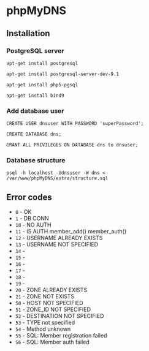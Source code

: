 phpMyDNS
========

## Installation

### PostgreSQL server

`apt-get install postgresql`

`apt-get install postgresql-server-dev-9.1`

`apt-get install php5-pgsql`

`apt-get install bind9`

### Add database user

`CREATE USER dnsuser WITH PASSWORD 'superPassword';`

`CREATE DATABASE dns;`

`GRANT ALL PRIVILEGES ON DATABASE dns to dnsuser;`

### Database structure

`psql -h localhost -Udnsuser -W dns < /var/www/phpMyDNS/extra/structure.sql`





Error codes
-----------

- `0` - OK
- `1`	- DB CONN
- `10` - NO AUTH
- `11` - IS AUTH member_add() member_auth()
- `12` - USERNAME ALREADY EXISTS
- `13` - USERNAME NOT SPECIFIED
- `14` - 
- `15` - 
- `16` - 
- `17` - 
- `18` - 
- `19` - 
- `20` - ZONE ALREADY EXISTS
- `21` - ZONE NOT EXISTS
- `50` - HOST NOT SPECIFIED
- `51` - ZONE_ID NOT SPECIFIED
- `52` - DESTINATION NOT SPECIFIED
- `53` - TYPE not specified
- `54` - Method unknown
- `55` - SQL: Member registration failed
- `56` - SQL: Member auth failed
